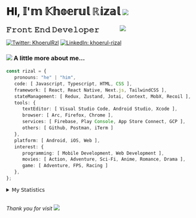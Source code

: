 <h1> 𝐇𝐢, 𝕀'𝕞 𝕂𝕙𝕠𝕖𝕣𝕦𝕝 ℝ𝕚𝕫𝕒𝕝 <img src="https://media.giphy.com/media/mGcNjsfWAjY5AEZNw6/giphy.gif" width="50"></h1>
<img align='right' src="https://media.giphy.com/media/v1.Y2lkPTc5MGI3NjExOWI2ajR2NGJubzBsZHFuaHMwajRrcDNsNXJwOG8yb3F0NjhkNXF4OSZlcD12MV9pbnRlcm5hbF9naWZfYnlfaWQmY3Q9cw/fkZukR450RQ1qnGaq9/giphy.gif" width="200">
<strong style="font-size:20px;">𝙵𝚛𝚘𝚗𝚝 𝙴𝚗𝚍 𝙳𝚎𝚟𝚎𝚕𝚘𝚙𝚎𝚛</strong>
</p></em>

[![Twitter: KhoerulRzl](https://img.shields.io/twitter/follow/KhoerulRzl?style=social)](https://twitter.com/KhoerulRzl)
[![LinkedIn: khoerul-rizal](https://img.shields.io/badge/khoerul--rizal-blue?style=flat-square&logo=Linkedin&logoColor=white&link=https://www.linkedin.com/in/khoerul-rizal/)](https://www.linkedin.com/in/khoerul-rizal/)

### <img src="https://media.giphy.com/media/VgCDAzcKvsR6OM0uWg/giphy.gif" width="50"> A little more about me...

```typescript
const rizal = {
   pronouns: "he" | "him",
   code: [ Javascript, Typescript, HTML, CSS ],
   framework: [ React, React Native, Next.js, TailwindCSS ],
   stateManagement: [ Redux, Zustand, Jotai, Context, MobX, Recoil ],
   tools: {
      textEditor: [ Visual Studio Code, Android Studio, Xcode ],
      browser: [ Arc, Firefox, Chrome ],
      services: [ Firebase, Play Console, App Store Connect, GCP ],
      others: [ Github, Postman, iTerm ]
   },
   platform: [ Android, iOS, Web ],
   interest: {
      programming: [ Mobile Development, Web Development ],
      movies: [ Action, Adventure, Sci-Fi, Anime, Romance, Drama ],
      game: [ Adventure, FPS, Racing ]
   },
};
```

<details>
  <summary>𝖬𝗒 𝖲𝗍𝖺𝗍𝗂𝗌𝗍𝗂𝖼𝗌</summary><br/>
   
<!--START_SECTION:waka-->
![Code Time](http://img.shields.io/badge/Code%20Time-108%20hrs%2053%20mins-blue)

![Profile Views](http://img.shields.io/badge/Profile%20Views-51-blue)

**🐱 My GitHub Data** 

> 📦 157.2 kB Used in GitHub's Storage 
 > 
> 💼 Opted to Hire
 > 
> 📜 31 Public Repositories 
 > 
> 🔑 6 Private Repositories 
 > 
**I'm an Early 🐤** 

```text
🌞 Morning                9665 commits        █████████░░░░░░░░░░░░░░░░   34.87 % 
🌆 Daytime                12160 commits       ███████████░░░░░░░░░░░░░░   43.88 % 
🌃 Evening                5765 commits        █████░░░░░░░░░░░░░░░░░░░░   20.80 % 
🌙 Night                  124 commits         ░░░░░░░░░░░░░░░░░░░░░░░░░   00.45 % 
```
📅 **I'm Most Productive on Tuesday** 

```text
Monday                   5557 commits        █████░░░░░░░░░░░░░░░░░░░░   20.05 % 
Tuesday                  6122 commits        ██████░░░░░░░░░░░░░░░░░░░   22.09 % 
Wednesday                4557 commits        ████░░░░░░░░░░░░░░░░░░░░░   16.44 % 
Thursday                 5369 commits        █████░░░░░░░░░░░░░░░░░░░░   19.37 % 
Friday                   4013 commits        ████░░░░░░░░░░░░░░░░░░░░░   14.48 % 
Saturday                 904 commits         █░░░░░░░░░░░░░░░░░░░░░░░░   03.26 % 
Sunday                   1192 commits        █░░░░░░░░░░░░░░░░░░░░░░░░   04.30 % 
```


📊 **This Week I Spent My Time On** 

```text
🕑︎ Time Zone: Asia/Jakarta

💬 Programming Languages: 
TypeScript               15 hrs 13 mins      █████████░░░░░░░░░░░░░░░░   36.35 % 
Other                    11 hrs 39 mins      ███████░░░░░░░░░░░░░░░░░░   27.82 % 
JavaScript               5 hrs 4 mins        ███░░░░░░░░░░░░░░░░░░░░░░   12.09 % 
Figma Design             3 hrs 46 mins       ██░░░░░░░░░░░░░░░░░░░░░░░   09.02 % 
JSON                     2 hrs 34 mins       ██░░░░░░░░░░░░░░░░░░░░░░░   06.16 % 

🔥 Editors: 
VS Code                  26 hrs 33 mins      ████████████████░░░░░░░░░   63.38 % 
Slack                    8 hrs 21 mins       █████░░░░░░░░░░░░░░░░░░░░   19.96 % 
Figma                    3 hrs 46 mins       ██░░░░░░░░░░░░░░░░░░░░░░░   09.02 % 
iTerm2                   1 hr 24 mins        █░░░░░░░░░░░░░░░░░░░░░░░░   03.37 % 
Terminal                 1 hr 16 mins        █░░░░░░░░░░░░░░░░░░░░░░░░   03.03 % 

💻 Operating System: 
Mac                      41 hrs 53 mins      █████████████████████████   100.00 % 
```

**I Mostly Code in JavaScript** 

```text
JavaScript               41 repos            ██████████████████░░░░░░░   71.93 % 
TypeScript               9 repos             ████░░░░░░░░░░░░░░░░░░░░░   15.79 % 
Go                       2 repos             █░░░░░░░░░░░░░░░░░░░░░░░░   03.51 % 
Jupyter Notebook         1 repo              ░░░░░░░░░░░░░░░░░░░░░░░░░   01.75 % 
Java                     1 repo              ░░░░░░░░░░░░░░░░░░░░░░░░░   01.75 % 
```



**Timeline**

![Lines of Code chart](https://raw.githubusercontent.com/khoerulrizal/khoerulrizal/main/assets/bar_graph.png)


 Last Updated on 25/05/2024 00:38:20 UTC
<!--END_SECTION:waka-->
</details>
<br/>

<em>Thank you for visit</em> <img src="https://media.giphy.com/media/v1.Y2lkPTc5MGI3NjExcHdvNm1qZWtjaGw0ZjdwM3Z3NnY2dHlueTVuODBta2FiY20wM2YybSZlcD12MV9pbnRlcm5hbF9naWZfYnlfaWQmY3Q9cw/tV25tpdKqdFa9x81k2/giphy.gif" width="40">
